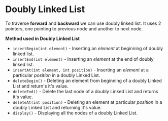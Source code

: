 # Doubly Linked List

To traverse **forward** and **backward** we can use doubly linked list. It uses 2 pointers, one pointing to previous node and another to next node.

**Method used in Doubly Linked List**
  - ```insertBegin(int element)``` - Inserting an *element* at beginning of doubly linked list.
  - ```insertEnd(int element)``` - Inserting an *element* at the end of doubly linked list.
  - ```insertAt(int element, int position)``` - Inserting an *element* at a particular *position* in a doubly Linked List.
  - ```deleteBegin()``` - Deleting an element from beginning of a doubly Linked List and return's it's value.
  - ```deleteEnd()``` - Delete the last node of a doubly Linked List and returns it's value.
  - ```deleteAt(int position)``` - Deleting an element at particular *position* in a doubly Linked List and returning it's value.
  - ```display()``` - Displaying all the nodes of a doubly Linked List.
